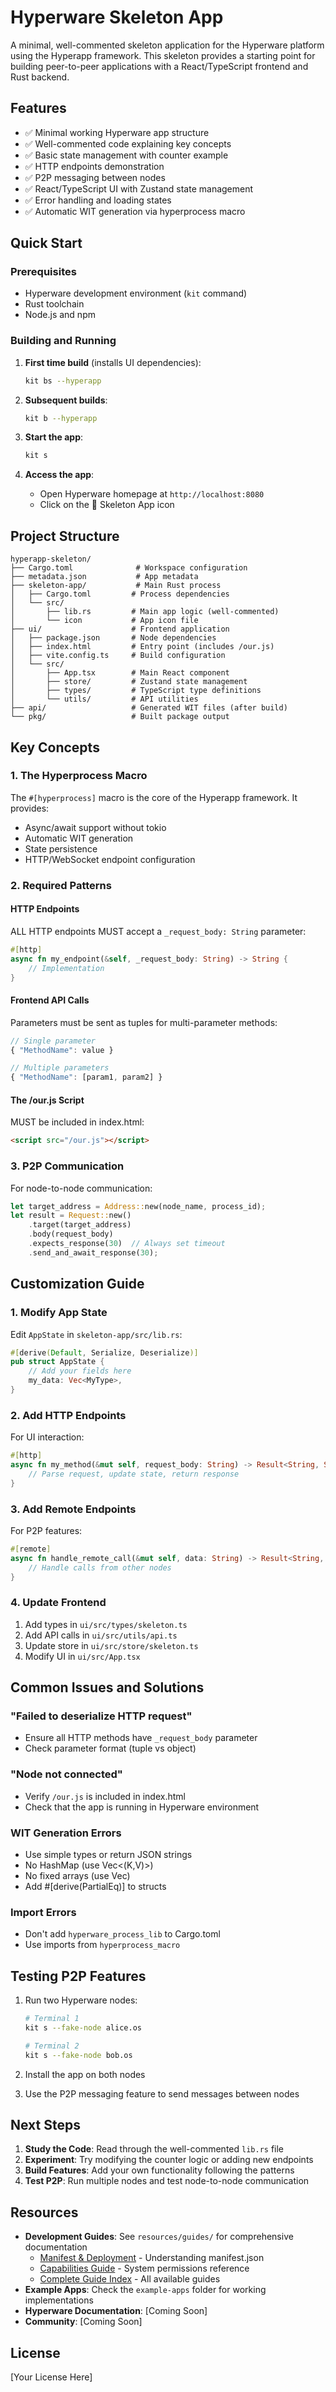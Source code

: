 # Hyperware Skeleton App

A minimal, well-commented skeleton application for the Hyperware platform using the Hyperapp framework. This skeleton provides a starting point for building peer-to-peer applications with a React/TypeScript frontend and Rust backend.

## Features

- ✅ Minimal working Hyperware app structure
- ✅ Well-commented code explaining key concepts
- ✅ Basic state management with counter example
- ✅ HTTP endpoints demonstration
- ✅ P2P messaging between nodes
- ✅ React/TypeScript UI with Zustand state management
- ✅ Error handling and loading states
- ✅ Automatic WIT generation via hyperprocess macro

## Quick Start

### Prerequisites

- Hyperware development environment (`kit` command)
- Rust toolchain
- Node.js and npm

### Building and Running

1. **First time build** (installs UI dependencies):
   ```bash
   kit bs --hyperapp
   ```

2. **Subsequent builds**:
   ```bash
   kit b --hyperapp
   ```

3. **Start the app**:
   ```bash
   kit s
   ```

4. **Access the app**:
   - Open Hyperware homepage at `http://localhost:8080`
   - Click on the 🦴 Skeleton App icon

## Project Structure

```
hyperapp-skeleton/
├── Cargo.toml              # Workspace configuration
├── metadata.json           # App metadata
├── skeleton-app/           # Main Rust process
│   ├── Cargo.toml         # Process dependencies
│   └── src/
│       ├── lib.rs         # Main app logic (well-commented)
│       └── icon           # App icon file
├── ui/                    # Frontend application
│   ├── package.json       # Node dependencies
│   ├── index.html         # Entry point (includes /our.js)
│   ├── vite.config.ts     # Build configuration
│   └── src/
│       ├── App.tsx        # Main React component
│       ├── store/         # Zustand state management
│       ├── types/         # TypeScript type definitions
│       └── utils/         # API utilities
├── api/                   # Generated WIT files (after build)
└── pkg/                   # Built package output
```

## Key Concepts

### 1. The Hyperprocess Macro

The `#[hyperprocess]` macro is the core of the Hyperapp framework. It provides:
- Async/await support without tokio
- Automatic WIT generation
- State persistence
- HTTP/WebSocket endpoint configuration

### 2. Required Patterns

#### HTTP Endpoints
ALL HTTP endpoints MUST accept a `_request_body: String` parameter:
```rust
#[http]
async fn my_endpoint(&self, _request_body: String) -> String {
    // Implementation
}
```

#### Frontend API Calls
Parameters must be sent as tuples for multi-parameter methods:
```typescript
// Single parameter
{ "MethodName": value }

// Multiple parameters  
{ "MethodName": [param1, param2] }
```

#### The /our.js Script
MUST be included in index.html:
```html
<script src="/our.js"></script>
```

### 3. P2P Communication

For node-to-node communication:
```rust
let target_address = Address::new(node_name, process_id);
let result = Request::new()
    .target(target_address)
    .body(request_body)
    .expects_response(30)  // Always set timeout
    .send_and_await_response(30);
```

## Customization Guide

### 1. Modify App State

Edit `AppState` in `skeleton-app/src/lib.rs`:
```rust
#[derive(Default, Serialize, Deserialize)]
pub struct AppState {
    // Add your fields here
    my_data: Vec<MyType>,
}
```

### 2. Add HTTP Endpoints

For UI interaction:
```rust
#[http]
async fn my_method(&mut self, request_body: String) -> Result<String, String> {
    // Parse request, update state, return response
}
```

### 3. Add Remote Endpoints

For P2P features:
```rust
#[remote]
async fn handle_remote_call(&mut self, data: String) -> Result<String, String> {
    // Handle calls from other nodes
}
```

### 4. Update Frontend

1. Add types in `ui/src/types/skeleton.ts`
2. Add API calls in `ui/src/utils/api.ts`
3. Update store in `ui/src/store/skeleton.ts`
4. Modify UI in `ui/src/App.tsx`

## Common Issues and Solutions

### "Failed to deserialize HTTP request"
- Ensure all HTTP methods have `_request_body` parameter
- Check parameter format (tuple vs object)

### "Node not connected"
- Verify `/our.js` is included in index.html
- Check that the app is running in Hyperware environment

### WIT Generation Errors
- Use simple types or return JSON strings
- No HashMap (use Vec<(K,V)>)
- No fixed arrays (use Vec<T>)
- Add #[derive(PartialEq)] to structs

### Import Errors
- Don't add `hyperware_process_lib` to Cargo.toml
- Use imports from `hyperprocess_macro`

## Testing P2P Features

1. Run two Hyperware nodes:
   ```bash
   # Terminal 1
   kit s --fake-node alice.os
   
   # Terminal 2  
   kit s --fake-node bob.os
   ```

2. Install the app on both nodes
3. Use the P2P messaging feature to send messages between nodes

## Next Steps

1. **Study the Code**: Read through the well-commented `lib.rs` file
2. **Experiment**: Try modifying the counter logic or adding new endpoints
3. **Build Features**: Add your own functionality following the patterns
4. **Test P2P**: Run multiple nodes and test node-to-node communication

## Resources

- **Development Guides**: See `resources/guides/` for comprehensive documentation
  - [Manifest & Deployment](resources/guides/08-MANIFEST-AND-DEPLOYMENT.md) - Understanding manifest.json
  - [Capabilities Guide](resources/guides/09-CAPABILITIES-GUIDE.md) - System permissions reference
  - [Complete Guide Index](resources/guides/README.md) - All available guides
- **Example Apps**: Check the `example-apps` folder for working implementations
- **Hyperware Documentation**: [Coming Soon]
- **Community**: [Coming Soon]

## License

[Your License Here]